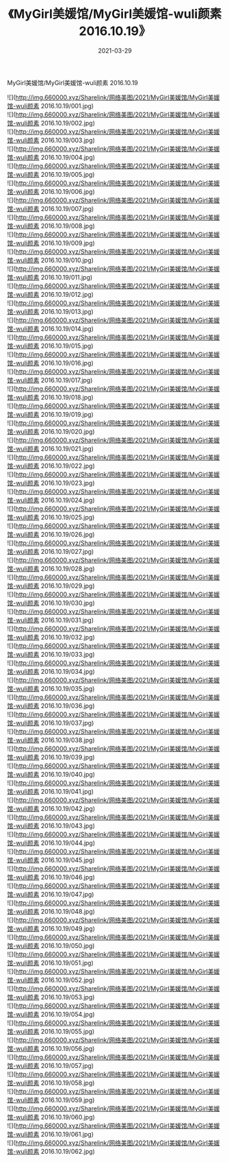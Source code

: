 ﻿---
layout: post
title:  《MyGirl美媛馆/MyGirl美媛馆-wuli颜素 2016.10.19》
date:   2021-03-29
img: http://img.660000.xyz/Sharelink/网络美图/2021/MyGirl美媛馆/MyGirl美媛馆-wuli颜素 2016.10.19/000.jpg
categories: [美女, 清纯, 唯美]
---

MyGirl美媛馆/MyGirl美媛馆-wuli颜素 2016.10.19

 ![](http://img.660000.xyz/Sharelink/网络美图/2021/MyGirl美媛馆/MyGirl美媛馆-wuli颜素 2016.10.19/001.jpg) <br>![](http://img.660000.xyz/Sharelink/网络美图/2021/MyGirl美媛馆/MyGirl美媛馆-wuli颜素 2016.10.19/002.jpg) <br>![](http://img.660000.xyz/Sharelink/网络美图/2021/MyGirl美媛馆/MyGirl美媛馆-wuli颜素 2016.10.19/003.jpg) <br>![](http://img.660000.xyz/Sharelink/网络美图/2021/MyGirl美媛馆/MyGirl美媛馆-wuli颜素 2016.10.19/004.jpg) <br>![](http://img.660000.xyz/Sharelink/网络美图/2021/MyGirl美媛馆/MyGirl美媛馆-wuli颜素 2016.10.19/005.jpg) <br>![](http://img.660000.xyz/Sharelink/网络美图/2021/MyGirl美媛馆/MyGirl美媛馆-wuli颜素 2016.10.19/006.jpg) <br>![](http://img.660000.xyz/Sharelink/网络美图/2021/MyGirl美媛馆/MyGirl美媛馆-wuli颜素 2016.10.19/007.jpg) <br>![](http://img.660000.xyz/Sharelink/网络美图/2021/MyGirl美媛馆/MyGirl美媛馆-wuli颜素 2016.10.19/008.jpg) <br>![](http://img.660000.xyz/Sharelink/网络美图/2021/MyGirl美媛馆/MyGirl美媛馆-wuli颜素 2016.10.19/009.jpg) <br>![](http://img.660000.xyz/Sharelink/网络美图/2021/MyGirl美媛馆/MyGirl美媛馆-wuli颜素 2016.10.19/010.jpg) <br>![](http://img.660000.xyz/Sharelink/网络美图/2021/MyGirl美媛馆/MyGirl美媛馆-wuli颜素 2016.10.19/011.jpg) <br>![](http://img.660000.xyz/Sharelink/网络美图/2021/MyGirl美媛馆/MyGirl美媛馆-wuli颜素 2016.10.19/012.jpg) <br>![](http://img.660000.xyz/Sharelink/网络美图/2021/MyGirl美媛馆/MyGirl美媛馆-wuli颜素 2016.10.19/013.jpg) <br>![](http://img.660000.xyz/Sharelink/网络美图/2021/MyGirl美媛馆/MyGirl美媛馆-wuli颜素 2016.10.19/014.jpg) <br>![](http://img.660000.xyz/Sharelink/网络美图/2021/MyGirl美媛馆/MyGirl美媛馆-wuli颜素 2016.10.19/015.jpg) <br>![](http://img.660000.xyz/Sharelink/网络美图/2021/MyGirl美媛馆/MyGirl美媛馆-wuli颜素 2016.10.19/016.jpg) <br>![](http://img.660000.xyz/Sharelink/网络美图/2021/MyGirl美媛馆/MyGirl美媛馆-wuli颜素 2016.10.19/017.jpg) <br>![](http://img.660000.xyz/Sharelink/网络美图/2021/MyGirl美媛馆/MyGirl美媛馆-wuli颜素 2016.10.19/018.jpg) <br>![](http://img.660000.xyz/Sharelink/网络美图/2021/MyGirl美媛馆/MyGirl美媛馆-wuli颜素 2016.10.19/019.jpg) <br>![](http://img.660000.xyz/Sharelink/网络美图/2021/MyGirl美媛馆/MyGirl美媛馆-wuli颜素 2016.10.19/020.jpg) <br>![](http://img.660000.xyz/Sharelink/网络美图/2021/MyGirl美媛馆/MyGirl美媛馆-wuli颜素 2016.10.19/021.jpg) <br>![](http://img.660000.xyz/Sharelink/网络美图/2021/MyGirl美媛馆/MyGirl美媛馆-wuli颜素 2016.10.19/022.jpg) <br>![](http://img.660000.xyz/Sharelink/网络美图/2021/MyGirl美媛馆/MyGirl美媛馆-wuli颜素 2016.10.19/023.jpg) <br>![](http://img.660000.xyz/Sharelink/网络美图/2021/MyGirl美媛馆/MyGirl美媛馆-wuli颜素 2016.10.19/024.jpg) <br>![](http://img.660000.xyz/Sharelink/网络美图/2021/MyGirl美媛馆/MyGirl美媛馆-wuli颜素 2016.10.19/025.jpg) <br>![](http://img.660000.xyz/Sharelink/网络美图/2021/MyGirl美媛馆/MyGirl美媛馆-wuli颜素 2016.10.19/026.jpg) <br>![](http://img.660000.xyz/Sharelink/网络美图/2021/MyGirl美媛馆/MyGirl美媛馆-wuli颜素 2016.10.19/027.jpg) <br>![](http://img.660000.xyz/Sharelink/网络美图/2021/MyGirl美媛馆/MyGirl美媛馆-wuli颜素 2016.10.19/028.jpg) <br>![](http://img.660000.xyz/Sharelink/网络美图/2021/MyGirl美媛馆/MyGirl美媛馆-wuli颜素 2016.10.19/029.jpg) <br>![](http://img.660000.xyz/Sharelink/网络美图/2021/MyGirl美媛馆/MyGirl美媛馆-wuli颜素 2016.10.19/030.jpg) <br>![](http://img.660000.xyz/Sharelink/网络美图/2021/MyGirl美媛馆/MyGirl美媛馆-wuli颜素 2016.10.19/031.jpg) <br>![](http://img.660000.xyz/Sharelink/网络美图/2021/MyGirl美媛馆/MyGirl美媛馆-wuli颜素 2016.10.19/032.jpg) <br>![](http://img.660000.xyz/Sharelink/网络美图/2021/MyGirl美媛馆/MyGirl美媛馆-wuli颜素 2016.10.19/033.jpg) <br>![](http://img.660000.xyz/Sharelink/网络美图/2021/MyGirl美媛馆/MyGirl美媛馆-wuli颜素 2016.10.19/034.jpg) <br>![](http://img.660000.xyz/Sharelink/网络美图/2021/MyGirl美媛馆/MyGirl美媛馆-wuli颜素 2016.10.19/035.jpg) <br>![](http://img.660000.xyz/Sharelink/网络美图/2021/MyGirl美媛馆/MyGirl美媛馆-wuli颜素 2016.10.19/036.jpg) <br>![](http://img.660000.xyz/Sharelink/网络美图/2021/MyGirl美媛馆/MyGirl美媛馆-wuli颜素 2016.10.19/037.jpg) <br>![](http://img.660000.xyz/Sharelink/网络美图/2021/MyGirl美媛馆/MyGirl美媛馆-wuli颜素 2016.10.19/038.jpg) <br>![](http://img.660000.xyz/Sharelink/网络美图/2021/MyGirl美媛馆/MyGirl美媛馆-wuli颜素 2016.10.19/039.jpg) <br>![](http://img.660000.xyz/Sharelink/网络美图/2021/MyGirl美媛馆/MyGirl美媛馆-wuli颜素 2016.10.19/040.jpg) <br>![](http://img.660000.xyz/Sharelink/网络美图/2021/MyGirl美媛馆/MyGirl美媛馆-wuli颜素 2016.10.19/041.jpg) <br>![](http://img.660000.xyz/Sharelink/网络美图/2021/MyGirl美媛馆/MyGirl美媛馆-wuli颜素 2016.10.19/042.jpg) <br>![](http://img.660000.xyz/Sharelink/网络美图/2021/MyGirl美媛馆/MyGirl美媛馆-wuli颜素 2016.10.19/043.jpg) <br>![](http://img.660000.xyz/Sharelink/网络美图/2021/MyGirl美媛馆/MyGirl美媛馆-wuli颜素 2016.10.19/044.jpg) <br>![](http://img.660000.xyz/Sharelink/网络美图/2021/MyGirl美媛馆/MyGirl美媛馆-wuli颜素 2016.10.19/045.jpg) <br>![](http://img.660000.xyz/Sharelink/网络美图/2021/MyGirl美媛馆/MyGirl美媛馆-wuli颜素 2016.10.19/046.jpg) <br>![](http://img.660000.xyz/Sharelink/网络美图/2021/MyGirl美媛馆/MyGirl美媛馆-wuli颜素 2016.10.19/047.jpg) <br>![](http://img.660000.xyz/Sharelink/网络美图/2021/MyGirl美媛馆/MyGirl美媛馆-wuli颜素 2016.10.19/048.jpg) <br>![](http://img.660000.xyz/Sharelink/网络美图/2021/MyGirl美媛馆/MyGirl美媛馆-wuli颜素 2016.10.19/049.jpg) <br>![](http://img.660000.xyz/Sharelink/网络美图/2021/MyGirl美媛馆/MyGirl美媛馆-wuli颜素 2016.10.19/050.jpg) <br>![](http://img.660000.xyz/Sharelink/网络美图/2021/MyGirl美媛馆/MyGirl美媛馆-wuli颜素 2016.10.19/051.jpg) <br>![](http://img.660000.xyz/Sharelink/网络美图/2021/MyGirl美媛馆/MyGirl美媛馆-wuli颜素 2016.10.19/052.jpg) <br>![](http://img.660000.xyz/Sharelink/网络美图/2021/MyGirl美媛馆/MyGirl美媛馆-wuli颜素 2016.10.19/053.jpg) <br>![](http://img.660000.xyz/Sharelink/网络美图/2021/MyGirl美媛馆/MyGirl美媛馆-wuli颜素 2016.10.19/054.jpg) <br>![](http://img.660000.xyz/Sharelink/网络美图/2021/MyGirl美媛馆/MyGirl美媛馆-wuli颜素 2016.10.19/055.jpg) <br>![](http://img.660000.xyz/Sharelink/网络美图/2021/MyGirl美媛馆/MyGirl美媛馆-wuli颜素 2016.10.19/056.jpg) <br>![](http://img.660000.xyz/Sharelink/网络美图/2021/MyGirl美媛馆/MyGirl美媛馆-wuli颜素 2016.10.19/057.jpg) <br>![](http://img.660000.xyz/Sharelink/网络美图/2021/MyGirl美媛馆/MyGirl美媛馆-wuli颜素 2016.10.19/058.jpg) <br>![](http://img.660000.xyz/Sharelink/网络美图/2021/MyGirl美媛馆/MyGirl美媛馆-wuli颜素 2016.10.19/059.jpg) <br>![](http://img.660000.xyz/Sharelink/网络美图/2021/MyGirl美媛馆/MyGirl美媛馆-wuli颜素 2016.10.19/060.jpg) <br>![](http://img.660000.xyz/Sharelink/网络美图/2021/MyGirl美媛馆/MyGirl美媛馆-wuli颜素 2016.10.19/061.jpg) <br>![](http://img.660000.xyz/Sharelink/网络美图/2021/MyGirl美媛馆/MyGirl美媛馆-wuli颜素 2016.10.19/062.jpg) <br>